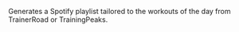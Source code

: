 
Generates a Spotify playlist tailored to the workouts of the day from TrainerRoad or TrainingPeaks.
